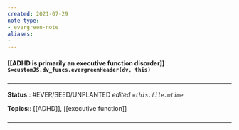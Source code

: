 ```yaml
---
created: 2021-07-29
note-type: 
- evergreen-note
aliases:
- 
---
```


#### [[ADHD is primarily an executive function disorder]] `$=customJS.dv_funcs.evergreenHeader(dv, this)`


### <hr class="footnote"/>

**Status**:: #EVER/SEED/UNPLANTED 
*edited `=this.file.mtime`*

**Topics**:: [[ADHD]], [[executive function]]
	
	
### <hr class="references"/>
